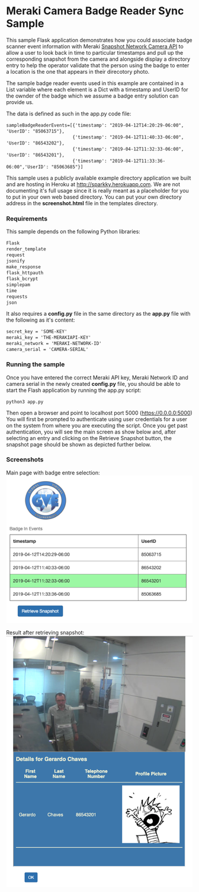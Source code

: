 # Meraki Camera Badge Reader Sync Sample

This sample Flask application demonstrates how you could associate badge scanner event information
with Meraki [Snapshot Network Camera API](https://developer.cisco.com/meraki/api/#/rest/api-endpoints/cameras/snapshot-network-camera) to allow a user to look back in time to particular timestamps and pull up
the corresponding snapshot from the camera and alongside display a directory entry to help
the operator validate that the person using the badge to enter a location is the one
that appears in their direcotory photo. 

The sample badge reader events used in this example are contained in a List variable where 
each element is a Dict with a timestamp and UserID for the ownder of the badge which we assume
a badge entry solution can provide us.

The data is defined as such in the app.py code file:

```
sampleBadgeReaderEvents=[{'timestamp': "2019-04-12T14:20:29-06:00", 'UserID': "85063715"},
                         {'timestamp': "2019-04-12T11:40:33-06:00", 'UserID': "86543202"},
                         {'timestamp': "2019-04-12T11:32:33-06:00", 'UserID': "86543201"},
                         {'timestamp': "2019-04-12T11:33:36-06:00",'UserID': "85063685"}]
```

This sample uses a publicly available example directory application we built and are hosting in Heroku
at http://sparkky.herokuapp.com. We are not documenting it's full usage since it is really
meant as a placeholder for you to put in your own web based directory. You can put your own directory address in the 
**screenshot.html** file in the templates directory. 

### Requirements

This sample depends on the following Python libraries:

```
Flask 
render_template
request
jsonify
make_response
flask_httpauth
flask_bcrypt
simplepam
time
requests
json
```

It also requires a **config.py** file in the same directory as the **app.py** file  with
the following as it's content:

```
secret_key = 'SOME-KEY'
meraki_key = 'THE-MERAKIAPI-KEY'
meraki_network = 'MERAKI-NETWORK-ID'
camera_serial = 'CAMERA-SERIAL'
```

### Running the sample

Once you have entered the correct Meraki API key, Meraki Network ID and camera serial in the newly created **config.py** file, you should
be able to start the Flash application by running the app.py script:

```
python3 app.py
```

Then open a browser and point to localhost port 5000 (https://0.0.0.0:5000)
You will first be prompted to authenticate using user credentials for a user on the system from where you are
executing the script. Once you get past authentication, you will see the main screen as show below and, after selecting an
entry and clicking on the Retrieve Snapshot button, the snapshot page should be shown as depicted further below.

### Screenshots

Main page with badge entre selection:
![Main Page](MainPageScreenshot.png)

Result after retrieving snapshot:
![Snaptshot](SnapshotDirectoryScreenshot.png)